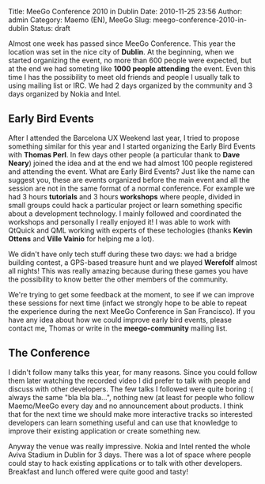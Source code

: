 Title: MeeGo Conference 2010 in Dublin
Date: 2010-11-25 23:56
Author: admin
Category: Maemo (EN), MeeGo
Slug: meego-conference-2010-in-dublin
Status: draft

Almost one week has passed since MeeGo Conference. This year the
location was set in the nice city of **Dublin**. At the beginning, when
we started organizing the event, no more than 600 people were expected,
but at the end we had someting like **1000 people attending** the event.
Even this time I has the possibility to meet old friends and people I
usually talk to using mailing list or IRC. We had 2 days organized by
the community and 3 days organized by Nokia and Intel.

Early Bird Events
-----------------

After I attended the Barcelona UX Weekend last year, I tried to propose
something similar for this year and I started organizing the Early Bird
Events with **Thomas Perl**. In few days other people (a particular
thank to **Dave Neary**) joined the idea and at the end we had almost
100 people registered and attending the event. What are Early Bird
Events? Just like the name can suggest you, these are events organized
before the main event and all the session are not in the same format of
a normal conference. For example we had 3 hours **tutorials** and 3
hours **workshops** where people, divided in small groups could hack a
particular project or learn something specific about a development
technology. I mainly followed and coordinated the workshops and
personally I really enjoyed it! I was able to work with QtQuick and QML
working with experts of these techologies (thanks **Kevin Ottens** and
**Ville Vainio** for helping me a lot).

We didn't have only tech stuff during these two days: we had a bridge
building contest, a GPS-based treasure hunt and we played **Werefolf**
almost all nights! This was really amazing because during these games
you have the possibility to know better the other members of the
community.

We're trying to get some feedback at the moment, to see if we can
improve these sessions for next time (infact we strongly hope to be able
to repeat the experience during the next MeeGo Conference in San
Francisco). If you have any idea about how we could improve early bird
events, please contact me, Thomas or write in the **meego-community**
mailing list.

The Conference
--------------

I didn't follow many talks this year, for many reasons. Since you could
follow them later watching the recorded video I did prefer to talk with
people and discuss with other developers. The few talks I followed were
quite boring :( always the same "bla bla bla...", nothing new (at least
for people who follow Maemo/MeeGo every day and no announcement about
products. I think that for the next time we should make more interactive
tracks so interested developers can learn something useful and can use
that knowledge to improve their existing application or create something
new.

Anyway the venue was really impressive. Nokia and Intel rented the whole
Aviva Stadium in Dublin for 3 days. There was a lot of space where
people could stay to hack existing applications or to talk with other
developers. Breakfast and lunch offered were quite good and tasty!
